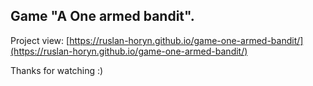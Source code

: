 ## Game "A One armed bandit".

Project view: [https://ruslan-horyn.github.io/game-one-armed-bandit/](https://ruslan-horyn.github.io/game-one-armed-bandit/)

Thanks for watching :)
